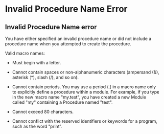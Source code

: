 
# Invalid Procedure Name Error


## Invalid Procedure Name error

You have either specified an invalid procedure name or did not include a procedure name when you attempted to create the procedure.

Valid macro names:


- Must begin with a letter.
    
- Cannot contain spaces or non-alphanumeric characters (ampersand (&amp;), asterisk (*), slash (/), and so on).
    
- Cannot contain periods. You may use a period (.) in a macro name only to explicitly define a procedure within a module. For example, if you type in the new macro name "my.test", you have created a new Module called "my" containing a Procedure named "test".
    
- Cannot exceed 80 characters.
    
- Cannot conflict with the reserved identifiers or keywords for a program, such as the word "print".
    
